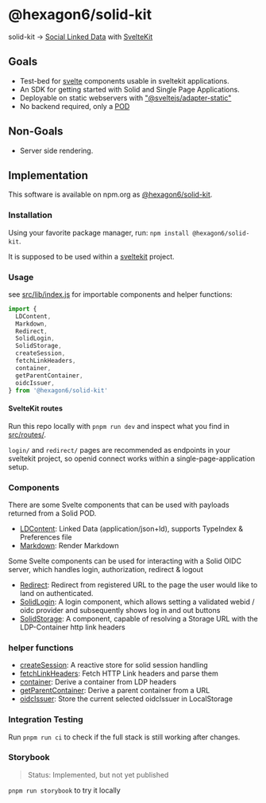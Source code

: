# @hexagon6/solid-kit

solid-kit -> [Social Linked Data](https://solidproject.org) with [SvelteKit](https://kit.svelte.dev/)

## Goals

- Test-bed for [svelte](https://svelte.dev/) components usable in sveltekit applications.
- An SDK for getting started with Solid and Single Page Applications.
- Deployable on static webservers with ["@sveltejs/adapter-static"](https://github.com/sveltejs/kit/tree/main/packages/adapter-static#sveltejsadapter-static)
- No backend required, only a [POD](https://solidproject.org/for-developers#hosted-pod-services)

## Non-Goals

- Server side rendering.

## Implementation

This software is available on npm.org as [@hexagon6/solid-kit](https://www.npmjs.com/package/@hexagon6/solid-kit).

### Installation

Using your favorite package manager, run: `npm install @hexagon6/solid-kit`.

It is supposed to be used within a [sveltekit](https://kit.svelte.dev/docs/creating-a-project) project.

### Usage

see [src/lib/index.js](src/lib/index.js) for importable components and helper functions:

```javascript
import {
  LDContent,
  Markdown,
  Redirect,
  SolidLogin,
  SolidStorage,
  createSession,
  fetchLinkHeaders,
  container,
  getParentContainer,
  oidcIssuer,
} from '@hexagon6/solid-kit'
```

#### SvelteKit routes

Run this repo locally with `pnpm run dev` and inspect what you find in [src/routes/](src/routes).

`login/` and `redirect/` pages are recommended as endpoints in your sveltekit project, so openid connect works within a single-page-application setup.

### Components

There are some Svelte components that can be used with payloads returned from a Solid POD.

- [LDContent](src/lib/components/LDContent.svelte): Linked Data (application/json+ld), supports TypeIndex & Preferences file
- [Markdown](src/lib/components/Markdown.svelte): Render Markdown

Some Svelte components can be used for interacting with a Solid OIDC server, which handles login, authorization, redirect & logout

- [Redirect](src/lib/components/Redirect.svelte): Redirect from registered URL to the page the user would like to land on authenticated.
- [SolidLogin](src/lib/components/SolidLogin.svelte): A login component, which allows setting a validated webid / oidc provider and subsequently shows log in and out buttons
- [SolidStorage](src/lib/component/SolidStorage.svelte): A component, capable of resolving a Storage URL with the LDP-Container http link headers

### helper functions

- [createSession](src/lib/solid/sessions.svelte.js): A reactive store for solid session handling
- [fetchLinkHeaders](src/lib/solid/ldp-storage.js): Fetch HTTP Link headers and parse them
- [container](src/lib/solid/ldp-storage.js): Derive a container from LDP headers
- [getParentContainer](src/lib/solid/ldp-storage.js): Derive a parent container from a URL
- [oidcIssuer](src/lib/solid/localstorage.js): Store the current selected oidcIssuer in LocalStorage

### Integration Testing

Run `pnpm run ci` to check if the full stack is still working after changes.

### Storybook

> Status: Implemented, but not yet published

`pnpm run storybook` to try it locally

